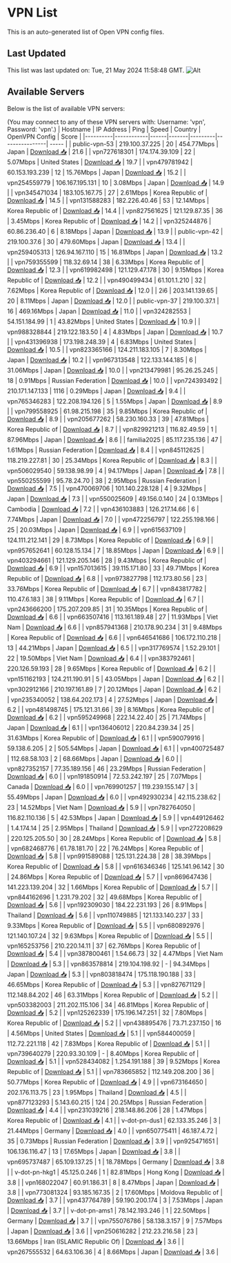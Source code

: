# VPN List

This is an auto-generated list of Open VPN config files.

## Last Updated

This list was last updated on: Tue, 21 May 2024 11:58:48 GMT.
![Alt](https://repobeats.axiom.co/api/embed/186b98318ef1479477931607c1ad7d823f12451f.svg "Repobeats analytics image")

## Available Servers

Below is the list of available VPN servers:

(You may connect to any of these VPN servers with: Username: 'vpn', Password: 'vpn'.)
| Hostname | IP Address | Ping | Speed | Country | OpenVPN Config | Score |
|----------|------------|------|-------|---------|----------------| ----- |
| public-vpn-53 | 219.100.37.225 | 20 | 454.77Mbps | Japan | [Download 📥](./configs/server_0_JP.ovpn) | 21.6 |
| vpn727618301 | 174.174.39.109 | 22 | 5.07Mbps | United States | [Download 📥](./configs/server_1_US.ovpn) | 19.7 |
| vpn479781942 | 60.153.193.239 | 12 | 15.76Mbps | Japan | [Download 📥](./configs/server_2_JP.ovpn) | 15.2 |
| vpn254559779 | 106.167.195.131 | 10 | 3.08Mbps | Japan | [Download 📥](./configs/server_3_JP.ovpn) | 14.9 |
| vpn345471034 | 183.105.167.75 | 27 | 2.61Mbps | Korea Republic of | [Download 📥](./configs/server_4_KR.ovpn) | 14.5 |
| vpn131588283 | 182.226.40.46 | 53 | 12.14Mbps | Korea Republic of | [Download 📥](./configs/server_5_KR.ovpn) | 14.4 |
| vpn827561625 | 121.129.87.35 | 36 | 3.45Mbps | Korea Republic of | [Download 📥](./configs/server_6_KR.ovpn) | 14.2 |
| vpn325244876 | 60.86.236.40 | 6 | 8.18Mbps | Japan | [Download 📥](./configs/server_7_JP.ovpn) | 13.9 |
| public-vpn-42 | 219.100.37.6 | 30 | 479.60Mbps | Japan | [Download 📥](./configs/server_8_JP.ovpn) | 13.4 |
| vpn259405313 | 126.94.167.110 | 15 | 16.81Mbps | Japan | [Download 📥](./configs/server_9_JP.ovpn) | 13.2 |
| vpn759355599 | 118.32.69.14 | 38 | 6.33Mbps | Korea Republic of | [Download 📥](./configs/server_10_KR.ovpn) | 12.3 |
| vpn619982498 | 121.129.47.178 | 30 | 9.15Mbps | Korea Republic of | [Download 📥](./configs/server_11_KR.ovpn) | 12.2 |
| vpn490499434 | 61.101.1.210 | 32 | 7.62Mbps | Korea Republic of | [Download 📥](./configs/server_12_KR.ovpn) | 12.0 |
| 2i6 | 203.141.139.65 | 20 | 8.11Mbps | Japan | [Download 📥](./configs/server_13_JP.ovpn) | 12.0 |
| public-vpn-37 | 219.100.37.1 | 16 | 469.16Mbps | Japan | [Download 📥](./configs/server_14_JP.ovpn) | 11.0 |
| vpn324282553 | 54.151.184.99 | 1 | 43.82Mbps | United States | [Download 📥](./configs/server_15_US.ovpn) | 10.9 |
| vpn988328844 | 219.122.183.50 | 4 | 4.83Mbps | Japan | [Download 📥](./configs/server_16_JP.ovpn) | 10.7 |
| vpn431396938 | 173.198.248.39 | 4 | 6.83Mbps | United States | [Download 📥](./configs/server_17_US.ovpn) | 10.5 |
| vpn823365166 | 124.211.183.105 | 7 | 8.30Mbps | Japan | [Download 📥](./configs/server_18_JP.ovpn) | 10.2 |
| vpn967313548 | 122.133.144.185 | 6 | 31.06Mbps | Japan | [Download 📥](./configs/server_19_JP.ovpn) | 10.0 |
| vpn213479981 | 95.26.25.245 | 18 | 0.91Mbps | Russian Federation | [Download 📥](./configs/server_20_RU.ovpn) | 10.0 |
| vpn724393492 | 210.171.147.133 | 1116 | 0.29Mbps | Japan | [Download 📥](./configs/server_21_JP.ovpn) | 9.4 |
| vpn765346283 | 122.208.194.126 | 5 | 1.55Mbps | Japan | [Download 📥](./configs/server_22_JP.ovpn) | 8.9 |
| vpn799558925 | 61.98.215.198 | 35 | 9.85Mbps | Korea Republic of | [Download 📥](./configs/server_23_KR.ovpn) | 8.9 |
| vpn205677262 | 58.230.160.33 | 39 | 47.81Mbps | Korea Republic of | [Download 📥](./configs/server_24_KR.ovpn) | 8.7 |
| vpn829921213 | 116.82.49.59 | 1 | 87.96Mbps | Japan | [Download 📥](./configs/server_25_JP.ovpn) | 8.6 |
| familia2025 | 85.117.235.136 | 47 | 1.61Mbps | Russian Federation | [Download 📥](./configs/server_26_RU.ovpn) | 8.4 |
| vpn845112625 | 118.219.227.81 | 30 | 25.34Mbps | Korea Republic of | [Download 📥](./configs/server_27_KR.ovpn) | 8.3 |
| vpn506029540 | 59.138.98.99 | 4 | 94.17Mbps | Japan | [Download 📥](./configs/server_28_JP.ovpn) | 7.8 |
| vpn550255599 | 95.78.24.70 | 38 | 2.95Mbps | Russian Federation | [Download 📥](./configs/server_29_RU.ovpn) | 7.5 |
| vpn470069706 | 101.140.228.128 | 4 | 9.32Mbps | Japan | [Download 📥](./configs/server_30_JP.ovpn) | 7.3 |
| vpn550025609 | 49.156.0.140 | 24 | 0.13Mbps | Cambodia | [Download 📥](./configs/server_31_KH.ovpn) | 7.2 |
| vpn436103883 | 126.217.14.66 | 6 | 7.74Mbps | Japan | [Download 📥](./configs/server_32_JP.ovpn) | 7.0 |
| vpn472256797 | 122.255.198.166 | 25 | 20.03Mbps | Japan | [Download 📥](./configs/server_33_JP.ovpn) | 6.9 |
| vpn615637109 | 124.111.212.141 | 29 | 8.73Mbps | Korea Republic of | [Download 📥](./configs/server_34_KR.ovpn) | 6.9 |
| vpn957652641 | 60.128.15.134 | 7 | 18.85Mbps | Japan | [Download 📥](./configs/server_35_JP.ovpn) | 6.9 |
| vpn403294661 | 121.129.205.146 | 28 | 9.43Mbps | Korea Republic of | [Download 📥](./configs/server_36_KR.ovpn) | 6.9 |
| vpn157013615 | 39.115.171.80 | 33 | 49.71Mbps | Korea Republic of | [Download 📥](./configs/server_37_KR.ovpn) | 6.8 |
| vpn973827798 | 112.173.80.56 | 23 | 33.76Mbps | Korea Republic of | [Download 📥](./configs/server_38_KR.ovpn) | 6.7 |
| vpn843817782 | 110.47.6.183 | 38 | 9.11Mbps | Korea Republic of | [Download 📥](./configs/server_39_KR.ovpn) | 6.7 |
| vpn243666200 | 175.207.209.85 | 31 | 10.35Mbps | Korea Republic of | [Download 📥](./configs/server_40_KR.ovpn) | 6.6 |
| vpn663507416 | 113.161.189.48 | 27 | 11.93Mbps | Viet Nam | [Download 📥](./configs/server_41_VN.ovpn) | 6.6 |
| vpn857941368 | 210.178.90.234 | 31 | 9.48Mbps | Korea Republic of | [Download 📥](./configs/server_42_KR.ovpn) | 6.6 |
| vpn646541686 | 106.172.110.218 | 13 | 44.21Mbps | Japan | [Download 📥](./configs/server_43_JP.ovpn) | 6.5 |
| vpn317769574 | 1.52.29.101 | 22 | 19.50Mbps | Viet Nam | [Download 📥](./configs/server_44_VN.ovpn) | 6.4 |
| vpn383792461 | 220.126.59.193 | 28 | 9.65Mbps | Korea Republic of | [Download 📥](./configs/server_45_KR.ovpn) | 6.2 |
| vpn151162193 | 124.211.190.91 | 5 | 43.05Mbps | Japan | [Download 📥](./configs/server_46_JP.ovpn) | 6.2 |
| vpn302912166 | 210.197.161.89 | 7 | 20.12Mbps | Japan | [Download 📥](./configs/server_47_JP.ovpn) | 6.2 |
| vpn235340052 | 138.64.202.173 | 4 | 27.52Mbps | Japan | [Download 📥](./configs/server_48_JP.ovpn) | 6.2 |
| vpn481498745 | 175.121.31.66 | 39 | 8.16Mbps | Korea Republic of | [Download 📥](./configs/server_49_KR.ovpn) | 6.2 |
| vpn595249968 | 222.14.22.40 | 25 | 71.74Mbps | Japan | [Download 📥](./configs/server_50_JP.ovpn) | 6.1 |
| vpn136406012 | 220.84.239.34 | 25 | 31.63Mbps | Korea Republic of | [Download 📥](./configs/server_51_KR.ovpn) | 6.1 |
| vpn590079916 | 59.138.6.205 | 2 | 505.54Mbps | Japan | [Download 📥](./configs/server_52_JP.ovpn) | 6.1 |
| vpn400725487 | 112.68.58.103 | 2 | 68.66Mbps | Japan | [Download 📥](./configs/server_53_JP.ovpn) | 6.0 |
| vpn827352157 | 77.35.189.156 | 46 | 23.29Mbps | Russian Federation | [Download 📥](./configs/server_54_RU.ovpn) | 6.0 |
| vpn191850914 | 72.53.242.197 | 25 | 7.07Mbps | Canada | [Download 📥](./configs/server_55_CA.ovpn) | 6.0 |
| vpn769901257 | 119.239.155.147 | 3 | 55.49Mbps | Japan | [Download 📥](./configs/server_56_JP.ovpn) | 6.0 |
| vpn492930234 | 42.115.238.62 | 23 | 14.52Mbps | Viet Nam | [Download 📥](./configs/server_57_VN.ovpn) | 5.9 |
| vpn782764050 | 116.82.110.136 | 5 | 42.53Mbps | Japan | [Download 📥](./configs/server_58_JP.ovpn) | 5.9 |
| vpn449126462 | 1.4.174.14 | 25 | 2.95Mbps | Thailand | [Download 📥](./configs/server_59_TH.ovpn) | 5.9 |
| vpn272208629 | 220.125.205.50 | 30 | 28.24Mbps | Korea Republic of | [Download 📥](./configs/server_60_KR.ovpn) | 5.8 |
| vpn682468776 | 61.78.181.70 | 22 | 76.24Mbps | Korea Republic of | [Download 📥](./configs/server_61_KR.ovpn) | 5.8 |
| vpn991589088 | 125.131.224.38 | 28 | 38.39Mbps | Korea Republic of | [Download 📥](./configs/server_62_KR.ovpn) | 5.8 |
| vpn616346346 | 125.141.96.142 | 30 | 24.86Mbps | Korea Republic of | [Download 📥](./configs/server_63_KR.ovpn) | 5.7 |
| vpn869647436 | 141.223.139.204 | 32 | 1.66Mbps | Korea Republic of | [Download 📥](./configs/server_64_KR.ovpn) | 5.7 |
| vpn844162696 | 1.231.79.202 | 32 | 49.68Mbps | Korea Republic of | [Download 📥](./configs/server_65_KR.ovpn) | 5.6 |
| vpn192309030 | 184.22.231.193 | 26 | 8.91Mbps | Thailand | [Download 📥](./configs/server_66_TH.ovpn) | 5.6 |
| vpn110749885 | 121.133.140.237 | 33 | 9.33Mbps | Korea Republic of | [Download 📥](./configs/server_67_KR.ovpn) | 5.5 |
| vpn680892976 | 121.140.107.24 | 32 | 9.63Mbps | Korea Republic of | [Download 📥](./configs/server_68_KR.ovpn) | 5.5 |
| vpn165253756 | 210.220.14.11 | 37 | 62.76Mbps | Korea Republic of | [Download 📥](./configs/server_69_KR.ovpn) | 5.4 |
| vpn387800461 | 1.54.66.73 | 32 | 4.47Mbps | Viet Nam | [Download 📥](./configs/server_70_VN.ovpn) | 5.3 |
| vpn863578814 | 219.104.198.92 | - | 94.34Mbps | Japan | [Download 📥](./configs/server_71_JP.ovpn) | 5.3 |
| vpn803818474 | 175.118.190.188 | 33 | 46.65Mbps | Korea Republic of | [Download 📥](./configs/server_72_KR.ovpn) | 5.3 |
| vpn827671129 | 112.148.84.202 | 46 | 63.31Mbps | Korea Republic of | [Download 📥](./configs/server_73_KR.ovpn) | 5.2 |
| vpn503382003 | 211.202.115.106 | 34 | 46.81Mbps | Korea Republic of | [Download 📥](./configs/server_74_KR.ovpn) | 5.2 |
| vpn125262339 | 175.196.147.251 | 32 | 7.80Mbps | Korea Republic of | [Download 📥](./configs/server_75_KR.ovpn) | 5.2 |
| vpn438895476 | 73.71.237.150 | 16 | 4.56Mbps | United States | [Download 📥](./configs/server_76_US.ovpn) | 5.1 |
| vpn584400059 | 112.72.221.118 | 42 | 7.83Mbps | Korea Republic of | [Download 📥](./configs/server_77_KR.ovpn) | 5.1 |
| vpn739640279 | 220.93.30.109 | - | 8.40Mbps | Korea Republic of | [Download 📥](./configs/server_78_KR.ovpn) | 5.1 |
| vpn528434082 | 1.254.191.188 | 39 | 9.52Mbps | Korea Republic of | [Download 📥](./configs/server_79_KR.ovpn) | 5.1 |
| vpn783665852 | 112.149.208.200 | 36 | 50.77Mbps | Korea Republic of | [Download 📥](./configs/server_80_KR.ovpn) | 4.9 |
| vpn673164650 | 202.176.113.75 | 23 | 1.95Mbps | Thailand | [Download 📥](./configs/server_81_TH.ovpn) | 4.5 |
| vpn877123293 | 5.143.60.215 | 124 | 20.25Mbps | Russian Federation | [Download 📥](./configs/server_82_RU.ovpn) | 4.4 |
| vpn231039216 | 218.148.86.206 | 28 | 1.47Mbps | Korea Republic of | [Download 📥](./configs/server_83_KR.ovpn) | 4.1 |
| v-dot-pn-dus1 | 62.133.35.246 | 3 | 21.44Mbps | Germany | [Download 📥](./configs/server_84_DE.ovpn) | 4.0 |
| vpn650775411 | 46.187.4.72 | 35 | 0.73Mbps | Russian Federation | [Download 📥](./configs/server_85_RU.ovpn) | 3.9 |
| vpn925471651 | 106.136.116.47 | 13 | 17.65Mbps | Japan | [Download 📥](./configs/server_86_JP.ovpn) | 3.8 |
| vpn695737487 | 65.109.137.25 | 1 | 18.78Mbps | Germany | [Download 📥](./configs/server_87_DE.ovpn) | 3.8 |
| v-dot-pn-hkg1 | 45.125.0.246 | 1 | 82.81Mbps | Hong Kong | [Download 📥](./configs/server_88_HK.ovpn) | 3.8 |
| vpn168022047 | 60.91.186.31 | 8 | 8.47Mbps | Japan | [Download 📥](./configs/server_89_JP.ovpn) | 3.8 |
| vpn773081324 | 93.185.167.35 | 2 | 17.60Mbps | Moldova Republic of | [Download 📥](./configs/server_90_MD.ovpn) | 3.7 |
| vpn437764789 | 59.190.200.174 | 3 | 7.53Mbps | Japan | [Download 📥](./configs/server_91_JP.ovpn) | 3.7 |
| v-dot-pn-ams1 | 78.142.193.246 | 1 | 22.50Mbps | Germany | [Download 📥](./configs/server_92_DE.ovpn) | 3.7 |
| vpn755076786 | 58.138.3.157 | 9 | 7.57Mbps | Japan | [Download 📥](./configs/server_93_JP.ovpn) | 3.6 |
| vpn250616282 | 212.23.216.58 | 23 | 13.66Mbps | Iran (ISLAMIC Republic Of) | [Download 📥](./configs/server_94_IR.ovpn) | 3.6 |
| vpn267555532 | 64.63.106.36 | 4 | 8.66Mbps | Japan | [Download 📥](./configs/server_95_JP.ovpn) | 3.6 |
